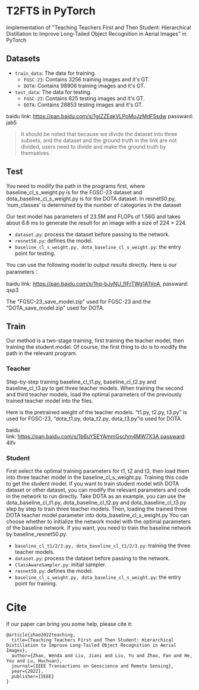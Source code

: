 # T2FTS in PyTorch

Implementation of "Teaching Teachers First and Then Student: Hierarchical Distillation to Improve Long-Tailed Object Recognition in Aerial Images" in PyTorch
## Datasets
- `train_data`: The data for training.
  - `FGSC-23`: Contains 3256 training images and it's GT.
  - `DOTA`: Contains 98906 training images and it's GT.
- `test_data`: The data for testing.
  - `FGSC-23`: Contains 825 testing images and it's GT.
  - `DOTA`: Contains 28853 testing images and it's GT.

baidu link: https://pan.baidu.com/s/1gIZZEakVLPoMoJzMdF5sdw  passward: jab5

> It should be noted that because we divide the dataset into three subsets, and the dataset and the ground truth in the link are not divided, users need to divide and make the ground truth by themselves.

## Test
You need to modify the path in the programs first, where baseline_cl_s_weight.py is for the FGSC-23 dataset and dota_baseline_cl_s_weight.py is for the DOTA dataset. In resnet50.py, ‘num_classes’ is determined by the number of categories in the dataset

Our test model has parameters of 23.5M and FLOPs of 1.56G and takes about 6.8 ms to generate the result for an image with a size of 224 × 224.

- `dataset.py`: process the dataset before passing to the network.
- `resnet50.py`: defines the model.
- `baseline_cl_s_weight.py, dota_baseline_cl_s_weight.py`: the entry point for testing.

You can use the following model to output results directly.
Here is our parameters： 

baidu link: https://pan.baidu.com/s/1hq-bJyNU_fIFrTWg1A1VoA   passward: qsp3

The "FGSC-23_save_model.zip" used for FGSC-23 and the "DOTA_save_model.zip" used for DOTA.

## Train
Our method is a two-stage training, first training the teacher model, then training the student model. Of course, the first thing to do is to modify the path in the relevant program.
### Teacher
Step-by-step training baseline_cl_t1.py, baseline_cl_t2.py and baseline_cl_t3.py to get three teacher models. When training the second and third teacher models, load the optimal parameters of the previously trained teacher model into the files.

Here is the pretrained weight of the teacher models. “t1.py, t2.py, t3.py” is used for FGSC-23, “dota_t1.py, dota_t2.py, dota_t3.py”is used for DOTA.

baidu link: https://pan.baidu.com/s/1b6uYSEYAmmGschm4MW7X3A passward: 4ifv


### Student
First select the optimal training parameters for t1, t2 and t3, then load them into three teacher model in the baseline_cl_s_weight.py. Training this code to get the student model.
If you want to train student model wtih DOTA dataset or other dataset, you can modify the relevant parameters and code in the network to run directly. Take DOTA as an example, you can use the dota_baseline_cl_t1.py, dota_baseline_cl_t2.py and dota_baseline_cl_t3.py step by step to train three teacher models. Then, loading the trained three DOTA teacher model parameter into dota_baseline_cl_s_weight.py 
You can choose whether to initialize the network model with the optimal parameters of the baseline network. If you want, you need to train the baseline network by baseline_resnet50.py.
- `baseline_cl_t1/2/3.py, dota_baseline_cl_t1/2/3.py`: training the three teacher models.
- `dataset.py`: process the dataset before passing to the network.
- `ClassAwareSampler.py`: initial sampler.
- `resnet50.py`: defines the model.
- `baseline_cl_s_weight.py, dota_baseline_cl_s_weight.py`: the entry point for training.


# Cite

If our paper can bring you some help, please cite it: 

```
@article{zhao2022teaching,
  title={Teaching Teachers First and Then Student: Hierarchical Distillation to Improve Long-Tailed Object Recognition in Aerial Images},
  author={Zhao, Wenda and Liu, Jiani and Liu, Yu and Zhao, Fan and He, You and Lu, Huchuan},
  journal={IEEE Transactions on Geoscience and Remote Sensing},
  year={2022},
  publisher={IEEE}
}
```

